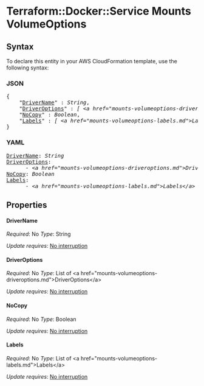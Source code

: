 # Terraform::Docker::Service Mounts VolumeOptions

## Syntax

To declare this entity in your AWS CloudFormation template, use the following syntax:

### JSON

<pre>
{
    "<a href="#drivername" title="DriverName">DriverName</a>" : <i>String</i>,
    "<a href="#driveroptions" title="DriverOptions">DriverOptions</a>" : <i>[ &lt;a href=&#34;mounts-volumeoptions-driveroptions.md&#34;&gt;DriverOptions&lt;/a&gt;, ... ]</i>,
    "<a href="#nocopy" title="NoCopy">NoCopy</a>" : <i>Boolean</i>,
    "<a href="#labels" title="Labels">Labels</a>" : <i>[ &lt;a href=&#34;mounts-volumeoptions-labels.md&#34;&gt;Labels&lt;/a&gt;, ... ]</i>
}
</pre>

### YAML

<pre>
<a href="#drivername" title="DriverName">DriverName</a>: <i>String</i>
<a href="#driveroptions" title="DriverOptions">DriverOptions</a>: <i>
      - &lt;a href=&#34;mounts-volumeoptions-driveroptions.md&#34;&gt;DriverOptions&lt;/a&gt;</i>
<a href="#nocopy" title="NoCopy">NoCopy</a>: <i>Boolean</i>
<a href="#labels" title="Labels">Labels</a>: <i>
      - &lt;a href=&#34;mounts-volumeoptions-labels.md&#34;&gt;Labels&lt;/a&gt;</i>
</pre>

## Properties

#### DriverName

_Required_: No
_Type_: String

_Update requires_: [No interruption](https://docs.aws.amazon.com/AWSCloudFormation/latest/UserGuide/using-cfn-updating-stacks-update-behaviors.html#update-no-interrupt)

#### DriverOptions

_Required_: No
_Type_: List of &lt;a href=&#34;mounts-volumeoptions-driveroptions.md&#34;&gt;DriverOptions&lt;/a&gt;

_Update requires_: [No interruption](https://docs.aws.amazon.com/AWSCloudFormation/latest/UserGuide/using-cfn-updating-stacks-update-behaviors.html#update-no-interrupt)

#### NoCopy

_Required_: No
_Type_: Boolean

_Update requires_: [No interruption](https://docs.aws.amazon.com/AWSCloudFormation/latest/UserGuide/using-cfn-updating-stacks-update-behaviors.html#update-no-interrupt)

#### Labels

_Required_: No
_Type_: List of &lt;a href=&#34;mounts-volumeoptions-labels.md&#34;&gt;Labels&lt;/a&gt;

_Update requires_: [No interruption](https://docs.aws.amazon.com/AWSCloudFormation/latest/UserGuide/using-cfn-updating-stacks-update-behaviors.html#update-no-interrupt)

